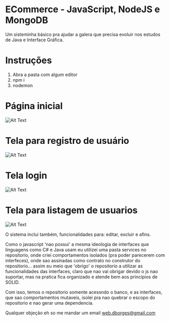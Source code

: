 # ECommerce - JavaScript, NodeJS e MongoDB
Um sisteminha básico pra ajudar a galera que precisa evoluir nos estudos de Java e Interface Gráfica.

# Instruções
1. Abra a pasta com algum editor
2. npm i
3. nodemon

# Página inicial
![Alt Text](https://imgur.com/K5sZxdY.png)

# Tela para registro de usuário
![Alt Text](https://imgur.com/f1DhjaP.png)

# Tela login
![Alt Text](https://imgur.com/lmiLd9v.png)

# Tela para listagem de usuarios
![Alt Text](https://imgur.com/OFHYu92.png)


O sistema inclui também, funcionalidades para: editar, excluir e afins.



Como o javascript 'nao possui' a mesma ideologia de interfaces que linguagens como C# e Java usam eu utilizei uma pasta services no repositorio, onde criei comportamentos isolados (pra poder parecerem com interfeces), onde sao assinadas como contrato no construtor do repositorio... assim eu meio que 'obrigo' o repositorio a utilizar as funcionalidades das interfaces, claro que nao vai obrigar  devido o js nao suportar, mas na pratica fica organizado e atende bem aos principios de SOLID.

Com isso, temos o repositorio somente acessndo o banco, e as interfaces, que sao comportamentos mutaveis, isolei pra nao quebrar o escopo do repositorio e nao gerar uma dependencia.

Qualquer objeção eh so me mandar um email web.dborges@gmail.com